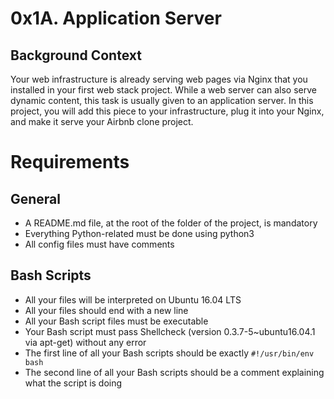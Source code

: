 # 0x1A. Application Server

## Background Context

Your web infrastructure is already serving web pages via Nginx that you installed in your first web stack project. While a web server can also serve dynamic content, this task is usually given to an application server. In this project, you will add this piece to your infrastructure, plug it into your Nginx, and make it serve your Airbnb clone project.

# Requirements

## General
- A README.md file, at the root of the folder of the project, is mandatory
- Everything Python-related must be done using python3
- All config files must have comments

## Bash Scripts
- All your files will be interpreted on Ubuntu 16.04 LTS
- All your files should end with a new line
- All your Bash script files must be executable
- Your Bash script must pass Shellcheck (version 0.3.7-5~ubuntu16.04.1 via apt-get) without any error
- The first line of all your Bash scripts should be exactly `#!/usr/bin/env bash`
- The second line of all your Bash scripts should be a comment explaining what the script is doing

